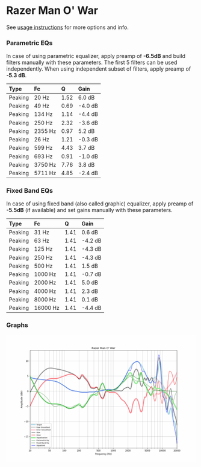 # Razer Man O' War
See [usage instructions](https://github.com/jaakkopasanen/AutoEq#usage) for more options and info.

### Parametric EQs
In case of using parametric equalizer, apply preamp of **-6.5dB** and build filters manually
with these parameters. The first 5 filters can be used independently.
When using independent subset of filters, apply preamp of **-5.3 dB**.

| Type    | Fc      |    Q | Gain    |
|:--------|:--------|:-----|:--------|
| Peaking | 20 Hz   | 1.52 | 6.0 dB  |
| Peaking | 49 Hz   | 0.69 | -4.0 dB |
| Peaking | 134 Hz  | 1.14 | -4.4 dB |
| Peaking | 250 Hz  | 2.32 | -3.6 dB |
| Peaking | 2355 Hz | 0.97 | 5.2 dB  |
| Peaking | 26 Hz   | 1.21 | -0.3 dB |
| Peaking | 599 Hz  | 4.43 | 3.7 dB  |
| Peaking | 693 Hz  | 0.91 | -1.0 dB |
| Peaking | 3750 Hz | 7.76 | 3.8 dB  |
| Peaking | 5711 Hz | 4.85 | -2.4 dB |

### Fixed Band EQs
In case of using fixed band (also called graphic) equalizer, apply preamp of **-5.5dB**
(if available) and set gains manually with these parameters.

| Type    | Fc       |    Q | Gain    |
|:--------|:---------|:-----|:--------|
| Peaking | 31 Hz    | 1.41 | 0.6 dB  |
| Peaking | 63 Hz    | 1.41 | -4.2 dB |
| Peaking | 125 Hz   | 1.41 | -4.3 dB |
| Peaking | 250 Hz   | 1.41 | -4.3 dB |
| Peaking | 500 Hz   | 1.41 | 1.5 dB  |
| Peaking | 1000 Hz  | 1.41 | -0.7 dB |
| Peaking | 2000 Hz  | 1.41 | 5.0 dB  |
| Peaking | 4000 Hz  | 1.41 | 2.3 dB  |
| Peaking | 8000 Hz  | 1.41 | 0.1 dB  |
| Peaking | 16000 Hz | 1.41 | -4.4 dB |

### Graphs
![](./Razer%20Man%20O'%20War.png)